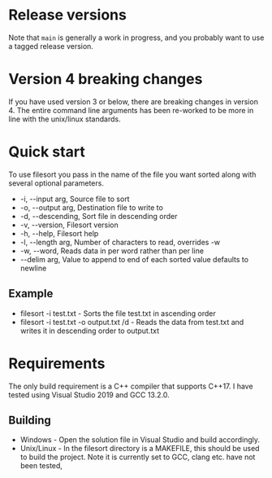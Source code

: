 # Release versions

Note that `main` is generally a work in progress, and you probably want to use a tagged release version.

# Version 4 breaking changes

If you have used version 3 or below, there are breaking changes in version 4. The entire command line arguments has been re-worked to be more in line with the unix/linux standards.

# Quick start
To use filesort you pass in the name of the file you want sorted along with several optional parameters.

* -i, --input arg,   Source file to sort
* -o, --output arg,  Destination file to write to
* -d, --descending,  Sort file in descending order
* -v, --version,     Filesort version
* -h, --help,        Filesort help
* -l, --length arg,  Number of characters to read, overrides -w
* -w, --word,        Reads data in per word rather than per line
*    --delim arg,   Value to append to end of each sorted value defaults to newline

## Example
* filesort -i test.txt - Sorts the file test.txt in ascending order
* filesort -i test.txt -o output.txt /d - Reads the data from test.txt and writes it in descending order to output.txt

# Requirements

The only build requirement is a C++ compiler that supports C++17. I have tested using Visual Studio 2019 and GCC 13.2.0.

## Building
* Windows - Open the solution file in Visual Studio and build accordingly.
* Unix/Linux - In the filesort directory is a MAKEFILE, this should be used to build the project. Note it is currently set to GCC, clang etc. have not been tested,
